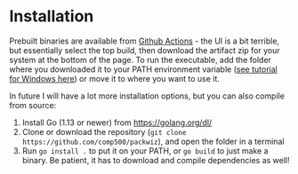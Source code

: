 # Installation

Prebuilt binaries are available from [Github Actions](https://github.com/comp500/packwiz/actions) - the UI is a bit terrible, but essentially select the top build, then download the artifact zip for your system at the bottom of the page. To run the executable, add the folder where you downloaded it to your PATH environment variable ([see tutorial for Windows here](https://www.howtogeek.com/118594/how-to-edit-your-system-path-for-easy-command-line-access/)) or move it to where you want to use it.

In future I will have a lot more installation options, but you can also compile from source:

1. Install Go (1.13 or newer) from https://golang.org/dl/
2. Clone or download the repository (`git clone https://github.com/comp500/packwiz`), and open the folder in a terminal
3. Run `go install .` to put it on your PATH, or `go build` to just make a binary. Be patient, it has to download and compile dependencies as well!
